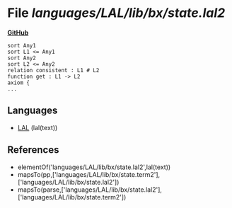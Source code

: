 # File _languages/LAL/lib/bx/state.lal2_
**[GitHub](https://github.com/softlang/yas/blob/master/languages/LAL/lib/bx/state.lal2)**
```
sort Any1
sort L1 <= Any1
sort Any2
sort L2 <= Any2
relation consistent : L1 # L2
function get : L1 -> L2
axiom {
...
```

## Languages
* [LAL](../languages/LAL.md) (lal(text))

## References
* elementOf('languages/LAL/lib/bx/state.lal2',lal(text))
* mapsTo(pp,['languages/LAL/lib/bx/state.term2'],['languages/LAL/lib/bx/state.lal2'])
* mapsTo(parse,['languages/LAL/lib/bx/state.lal2'],['languages/LAL/lib/bx/state.term2'])
